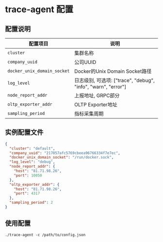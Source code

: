 # trace-agent 配置

## 配置说明

| 配置项目                    | 说明                                                          |
| --------------------------- | ------------------------------------------------------------- |
| `cluster`                   | 集群名称                                                      |
| `company_uuid`              | 公司UUID                                                      |
| `docker_unix_domain_socket` | Docker的Unix Domain Socket路径                                |
| `log_level`                 | 日志级别, 可选项: ["trace", "debug", "info", "warn", "error"] |
| `node_report_addr`          | 上报地址, GRPC部分                                            |
| `oltp_exporter_addr`        | OLTP Exporter地址                                             |
| `sampling_period`           | 指标采集周期                                                  |

## 实例配置文件

```json
{
  "cluster": "default",
  "company_uuid": "217057afc5769cbeea96766334f7e7ec",
  "docker_unix_domain_socket": "/run/docker.sock",
  "log_level": "debug",
  "node_report_addr": {
    "host": "81.71.98.26",
    "port": 10050
  },
  "oltp_exporter_addr": {
    "host": "81.71.98.26",
    "port": 4317
  },
  "sampling_period": 2
}
```

## 使用配置

```shell
./trace-agent -c /path/to/config.json
```
